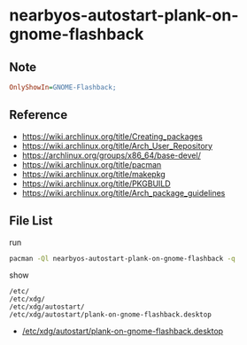 
# nearbyos-autostart-plank-on-gnome-flashback


## Note

``` ini
OnlyShowIn=GNOME-Flashback;
```

## Reference

* https://wiki.archlinux.org/title/Creating_packages
* https://wiki.archlinux.org/title/Arch_User_Repository
* https://archlinux.org/groups/x86_64/base-devel/
* https://wiki.archlinux.org/title/pacman
* https://wiki.archlinux.org/title/makepkg
* https://wiki.archlinux.org/title/PKGBUILD
* https://wiki.archlinux.org/title/Arch_package_guidelines


## File List

run

``` sh
pacman -Ql nearbyos-autostart-plank-on-gnome-flashback -q
```

show

```
/etc/
/etc/xdg/
/etc/xdg/autostart/
/etc/xdg/autostart/plank-on-gnome-flashback.desktop
```

* [/etc/xdg/autostart/plank-on-gnome-flashback.desktop](asset/overlay/etc/xdg/autostart/plank-on-gnome-flashback.desktop)
